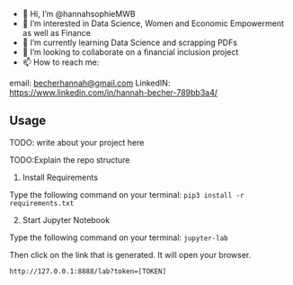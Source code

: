 - 👋 Hi, I’m @hannahsophieMWB
- 👀 I’m interested in Data Science, Women and Economic Empowerment as well as Finance
- 🌱 I’m currently learning Data Science and scrapping PDFs
- 💞️ I’m looking to collaborate on a financial inclusion project  
- 📫 How to reach me:

email: becherhannah@gmail.com
LinkedIN: https://www.linkedin.com/in/hannah-becher-789bb3a4/

<!---
hannahsophieMWB/hannahsophieMWB is a ✨ special ✨ repository because its `README.md` (this file) appears on your GitHub profile.
You can click the Preview link to take a look at your changes.
--->

## Usage

TODO: write about your project here

TODO:Explain the repo structure 

1. Install Requirements

Type the following command on your terminal:
`pip3 install -r requirements.txt`

2. Start Jupyter Notebook

Type the following command on your terminal:
`jupyter-lab`

Then click on the link that is generated. It will open your browser.

 `http://127.0.0.1:8888/lab?token=[TOKEN]`